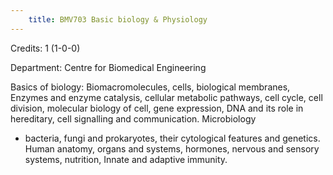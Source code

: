 ```yaml
---
    title: BMV703 Basic biology & Physiology
---
```

Credits: 1 (1-0-0)

Department: Centre for Biomedical Engineering

Basics of biology: Biomacromolecules, cells, biological membranes, Enzymes and enzyme catalysis, cellular metabolic pathways, cell cycle, cell division, molecular biology of cell, gene expression, DNA and its role in hereditary, cell signalling and communication. Microbiology
- bacteria, fungi and prokaryotes, their cytological features and genetics. Human anatomy, organs and systems, hormones, nervous and sensory systems, nutrition, Innate and adaptive immunity.